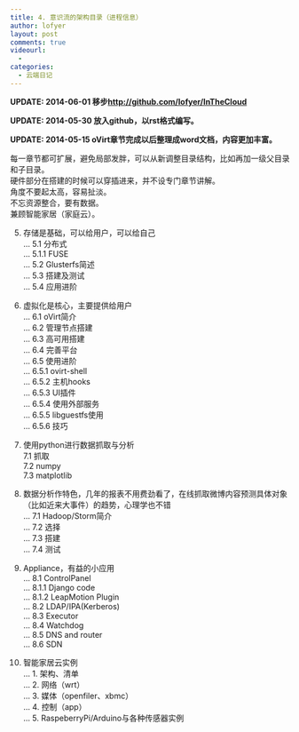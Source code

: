 ```yaml
---
title: 4. 意识流的架构目录（进程信息）
author: lofyer
layout: post
comments: true
videourl:
  - 
categories:
  - 云端日记
---
```

**UPDATE: 2014-06-01 移步<a href="http://github.com/lofyer/InTheCloud" title="http://github.com/lofyer/InTheCloud" target="_blank">http://github.com/lofyer/InTheCloud</a>**

**UPDATE: 2014-05-30 放入github，以rst格式编写。**

**UPDATE: 2014-05-15 oVirt章节完成以后整理成word文档，内容更加丰富。**

每一章节都可扩展，避免局部发胖，可以从新调整目录结构，比如再加一级父目录和子目录。  
硬件部分在搭建的时候可以穿插进来，并不设专门章节讲解。  
角度不要起太高，容易扯淡。  
不忘资源整合，要有数据。  
兼顾智能家居（家庭云）。

5. 存储是基础，可以给用户，可以给自己  
&#8230; 5.1 分布式  
&#8230; 5.1.1 FUSE  
&#8230; 5.2 Glusterfs简述  
&#8230; 5.3 搭建及测试  
&#8230; 5.4 应用进阶

6. 虚拟化是核心，主要提供给用户  
&#8230; 6.1 oVirt简介  
&#8230; 6.2 管理节点搭建  
&#8230; 6.3 高可用搭建  
&#8230; 6.4 完善平台  
&#8230; 6.5 使用进阶  
&#8230; 6.5.1 ovirt-shell  
&#8230; 6.5.2 主机hooks  
&#8230; 6.5.3 UI插件  
&#8230; 6.5.4 使用外部服务  
&#8230; 6.5.5 libguestfs使用  
&#8230; 6.5.6 技巧

7. 使用python进行数据抓取与分析  
7.1 抓取  
7.2 numpy  
7.3 matplotlib

8. 数据分析作特色，几年的报表不用费劲看了，在线抓取微博内容预测具体对象（比如近来大事件）的趋势，心理学也不错  
&#8230; 7.1 Hadoop/Storm简介  
&#8230; 7.2 选择  
&#8230; 7.3 搭建  
&#8230; 7.4 测试

9. Appliance，有益的小应用  
&#8230; 8.1 ControlPanel  
&#8230; 8.1.1 Django code  
&#8230; 8.1.2 LeapMotion Plugin  
&#8230; 8.2 LDAP/IPA(Kerberos)  
&#8230; 8.3 Executor  
&#8230; 8.4 Watchdog  
&#8230; 8.5 DNS and router  
&#8230; 8.6 SDN

10. 智能家居云实例  
&#8230; 1. 架构、清单  
&#8230; 2. 网络（wrt）  
&#8230; 3. 媒体（openfiler、xbmc）  
&#8230; 4. 控制（app）  
&#8230; 5. RaspeberryPi/Arduino与各种传感器实例
